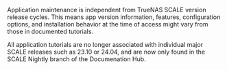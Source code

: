&NewLine;

Application maintenance is independent from TrueNAS SCALE version release cycles.
This means app version information, features, configuration options, and installation behavior at the time of access might vary from those in documented tutorials.

All application tutorials are no longer associated with individual major SCALE releases such as 23.10 or 24.04, and are now only found in the SCALE Nightly branch of the Documenation Hub.
